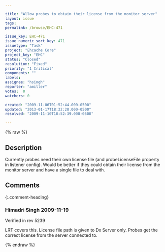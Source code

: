 ```yaml
---

title: "Allow probes to obtain their license from the monitor server"
layout: issue
tags: 
permalink: /browse/EHC-471

issue_key: EHC-471
issue_numeric_sort_key: 471
issuetype: "Task"
project: "Ehcache Core"
project_key: "EHC"
status: "Closed"
resolution: "Fixed"
priority: "1 Critical"
components: ""
labels: 
assignee: "hsingh"
reporter: "amiller"
votes:  0
watchers: 0

created: "2009-11-06T01:52:44.000-0500"
updated: "2013-01-17T18:32:28.000-0500"
resolved: "2009-11-10T10:52:39.000-0500"

---
```




{% raw %}



## Description

<div markdown="1" class="description">

Currently probes need their own license file (and probeLicenseFile property in listener config).  Would be better if they could obtain their license from the monitor server and have a single file to deal with.

</div>

## Comments


{:.comment-heading}
### **Himadri Singh** <span class="date">2009-11-19</span>

<div markdown="1" class="comment">

Verified in rev 5239

LRT covers this. License file path is given to Dx Server only. Probes get the correct license from the server connected to.

</div>



{% endraw %}
